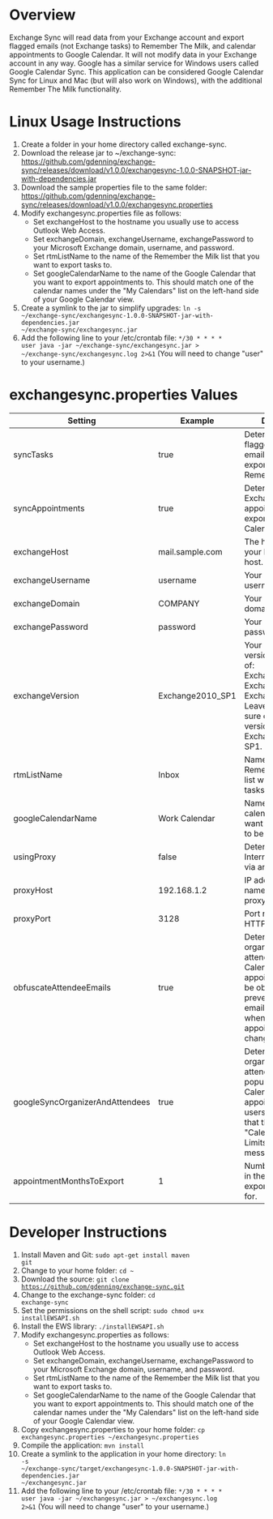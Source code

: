Overview
========
Exchange Sync will read data from your Exchange account and export flagged emails (not Exchange tasks) to Remember The Milk, and calendar appointments to Google Calendar. It will not modify data in your Exchange account in any way. Google has a similar service for Windows users called Google Calendar Sync. This application can be considered Google Calendar Sync for Linux and Mac (but will also work on Windows), with the additional Remember The Milk functionality.

Linux Usage Instructions
========================
1. Create a folder in your home directory called exchange-sync.
2. Download the release jar to ~/exchange-sync: https://github.com/gdenning/exchange-sync/releases/download/v1.0.0/exchangesync-1.0.0-SNAPSHOT-jar-with-dependencies.jar
3. Download the sample properties file to the same folder: https://github.com/gdenning/exchange-sync/releases/download/v1.0.0/exchangesync.properties
4. Modify exchangesync.properties file as follows:
    - Set exchangeHost to the hostname you usually use to access Outlook Web Access.
    - Set exchangeDomain, exchangeUsername, exchangePassword to your Microsoft Exchange domain, username, and password.
    - Set rtmListName to the name of the Remember the Milk list that you want to export tasks to.
    - Set googleCalendarName to the name of the Google Calendar that you want to export appointments to. This should match one of the calendar names under the "My Calendars" list on the left-hand side of your Google Calendar view.
5. Create a symlink to the jar to simplify upgrades: <code>ln -s ~/exchange-sync/exchangesync-1.0.0-SNAPSHOT-jar-with-dependencies.jar ~/exchange-sync/exchangesync.jar</code>
6. Add the following line to your /etc/crontab file: <code>*/30 *   * * *   user   java -jar ~/exchange-sync/exchangesync.jar > ~/exchange-sync/exchangesync.log 2>&1</code> (You will need to change "user" to your username.)

exchangesync.properties Values
==============================

Setting | Example | Description
------- | ------- | -----------
syncTasks | true | Determines whether flagged Exchange emails will be exported to Remember the Milk.
syncAppointments | true | Determines whether Exchange calendar appointments will be exported to Google Calendar.
exchangeHost | mail.sample.com | The host name of your Exchange mail host.
exchangeUsername | username | Your Exchange username.
exchangeDomain | COMPANY | Your Exchange domain.
exchangePassword | password | Your Exchange password.
exchangeVersion | Exchange2010_SP1 | Your Exchange version. Must be one of: Exchange2007_SP1, Exchange2010, Exchange2010_SP1. Leave blank if not sure or if you have a version newer than Exchange 2010 SP1.
rtmListName | Inbox | Name of the Remember The Milk list where you want tasks to be created.
googleCalendarName | Work Calendar | Name of the Google calendar where you want appointments to be created.
usingProxy | false | Determines whether Internet access is via an HTTP proxy.
proxyHost | 192.168.1.2 | IP address or host name of the HTTP proxy server.
proxyPort | 3128 | Port number of the HTTP proxy server.
obfuscateAttendeeEmails | true | Determines whether organizer and attendees on Google Calendar appointments should be obfuscated to prevent Google from emailing those users when calendar appointments change.
googleSyncOrganizerAndAttendees | true | Determines whether organizer and attendees should be populated on Google Calendar appointments. Some users have reported that this causes a "Calendar Usage Limits Exceeded" message.
appointmentMonthsToExport | 1 | Number of months in the future to export appointments for.

Developer Instructions
======================
1. Install Maven and Git: <code>sudo apt-get install maven git</code>
2. Change to your home folder: <code>cd ~</code>
3. Download the source: <code>git clone https://github.com/gdenning/exchange-sync.git</code>
4. Change to the exchange-sync folder: <code>cd exchange-sync</code>
5. Set the permissions on the shell script: <code>sudo chmod u+x installEWSAPI.sh</code>
6. Install the EWS library: <code>./installEWSAPI.sh</code>
7. Modify exchangesync.properties as follows:
    - Set exchangeHost to the hostname you usually use to access Outlook Web Access.
    - Set exchangeDomain, exchangeUsername, exchangePassword to your Microsoft Exchange domain, username, and password.
    - Set rtmListName to the name of the Remember the Milk list that you want to export tasks to.
    - Set googleCalendarName to the name of the Google Calendar that you want to export appointments to. This should match one of the calendar names under the "My Calendars" list on the left-hand side of your Google Calendar view.
8. Copy exchangesync.properties to your home folder: <code>cp exchangesync.properties ~/exchangesync.properties</code>
9. Compile the application: <code>mvn install</code>
10. Create a symlink to the application in your home directory: <code>ln -s ~/exchange-sync/target/exchangesync-1.0.0-SNAPSHOT-jar-with-dependencies.jar ~/exchangesync.jar</code>
11. Add the following line to your /etc/crontab file: <code>*/30 *   * * *   user   java -jar ~/exchangesync.jar > ~/exchangesync.log 2>&1</code> (You will need to change "user" to your username.)
